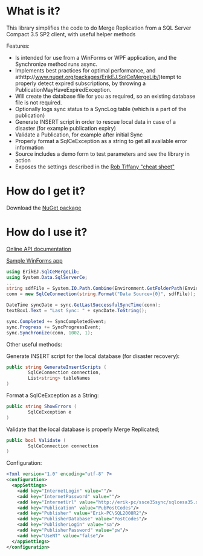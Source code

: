 # What is it?

This library simplifies the code to do Merge Replication from a SQL Server Compact 3.5 SP2 client, with useful helper methods

Features:

- Is intended for use from a WinForms or WPF application, and the Synchronize method runs async.
- Implements best practices for optimal performance, and athttp://www.nuget.org/packages/ErikEJ.SqlCeMergeLib/)tempt to properly detect expired subscriptions, by throwing a PublicationMayHaveExpiredException. 
- Will create the database file for you as required, so an existing database file is not required.
- Optionally logs sync status to a SyncLog table (which is a part of the publication)
- Generate INSERT script in order to rescue local data in case of a disaster (for example publication expiry)
- Validate a Publication, for example after initial Sync
- Properly format a SqlCeException as a string to get all available error information
- Source includes a demo form to test parameters and see the library in action
- Exposes the settings described in the [Rob Tiffany "cheat sheet"](http://robtiffany.com/mobile-merge-replication-performance-and-scalability-cheat-sheet/)

# How do I get it?

Download the [NuGet package](http://www.nuget.org/packages/ErikEJ.SqlCeMergeLib/)

# How do I use it?

[Online API documentation](https://erikej.github.io/SqlCeMergeLib/)

[Sample WinForms app](https://github.com/ErikEJ/SqlCeMergeLib/blob/master/docs/Sample.zip)

```csharp
using ErikEJ.SqlCeMergeLib;
using System.Data.SqlServerCe;
...
string sdfFile = System.IO.Path.Combine(Environment.GetFolderPath(Environment.SpecialFolder.MyDocuments), "MergeTest.sdf");
conn = new SqlCeConnection(string.Format("Data Source={0}", sdfFile));

DateTime syncDate = sync.GetLastSuccessfulSyncTime(conn);
textBox1.Text = "Last Sync: " + syncDate.ToString();

sync.Completed += SyncCompletedEvent;
sync.Progress += SyncProgressEvent;
sync.Synchronize(conn, 1002, 1);
```

Other useful methods:

Generate INSERT script for the local database (for disaster recovery):
```csharp
public string GenerateInsertScripts (
        SqlCeConnection connection,
        List<string> tableNames
) 
```

Format a SqlCeException as a String:
```csharp
public string ShowErrors (
        SqlCeException e
) 
```

Validate that the local database is properly Merge Replicated;
```csharp
public bool Validate (
        SqlCeConnection connection
) 
```

Configuration:
```xml
<?xml version="1.0" encoding="utf-8" ?>
<configuration>
  <appSettings>
    <add key="InternetLogin" value=""/>
    <add key="InternetPassword" value=""/>
    <add key="InternetUrl" value="http://erik-pc/ssce35sync/sqlcesa35.dll"/>
    <add key="Publication" value="PubPostCodes"/>
    <add key="Publisher" value="Erik-PC\SQL2008R2"/>
    <add key="PublisherDatabase" value="PostCodes"/>
    <add key="PublisherLogin" value="sa"/>
    <add key="PublisherPassword" value="pw"/>
    <add key="UseNT" value="false"/>
  </appSettings>
</configuration>
```


